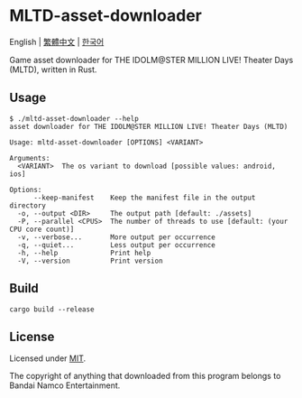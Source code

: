 # MLTD-asset-downloader

English | [繁體中文](README.zh-TW.md) | [한국어](README.ko-KR.md)

Game asset downloader for THE IDOLM@STER MILLION LIVE! Theater Days (MLTD), written in Rust.

## Usage

```console
$ ./mltd-asset-downloader --help
asset downloader for THE IDOLM@STER MILLION LIVE! Theater Days (MLTD)

Usage: mltd-asset-downloader [OPTIONS] <VARIANT>

Arguments:
  <VARIANT>  The os variant to download [possible values: android, ios]

Options:
      --keep-manifest    Keep the manifest file in the output directory
  -o, --output <DIR>     The output path [default: ./assets]
  -P, --parallel <CPUS>  The number of threads to use [default: (your CPU core count)]
  -v, --verbose...       More output per occurrence
  -q, --quiet...         Less output per occurrence
  -h, --help             Print help
  -V, --version          Print version
```

## Build

```shell
cargo build --release
```

## License

Licensed under [MIT](LICENSE).

The copyright of anything that downloaded from this program belongs to Bandai Namco Entertainment.
